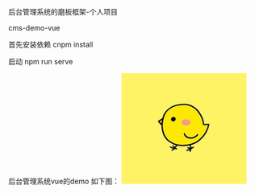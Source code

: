 后台管理系统的磨板框架-个人项目

cms-demo-vue

首先安装依赖
cnpm install

启动
npm run serve

后台管理系统vue的demo
如下图：
![text](https://github.com/potato20023/cms-demo-vue/blob/master/cms-demo/src/assets/image/avatar.jpg)
